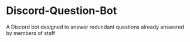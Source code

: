 # Discord-Question-Bot
A Discord bot designed to answer redundant questions already answered by members of staff
